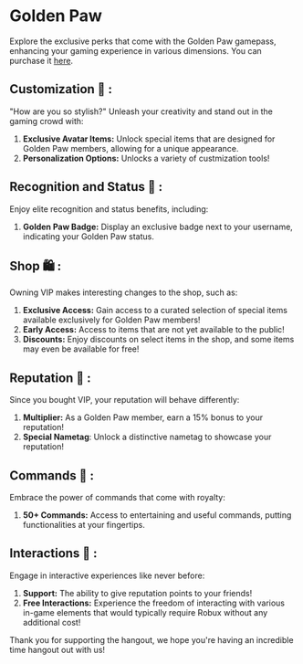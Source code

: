 # Golden Paw

Explore the exclusive perks that come with the Golden Paw gamepass, enhancing your gaming experience in various dimensions. You can purchase it [here](https://www.roblox.com/game-pass/4707597/VIP).

## Customization 🌈 :
"How are you so stylish?" Unleash your creativity and stand out in the gaming crowd with:
1. **Exclusive Avatar Items:** Unlock special items that are designed for Golden Paw members, allowing for a unique appearance.
2. **Personalization Options:** Unlocks a variety of custmization tools!

## Recognition and Status 🏅 :
Enjoy elite recognition and status benefits, including:
1. **Golden Paw Badge:** Display an exclusive badge next to your username, indicating your Golden Paw status.

## Shop 🛍️ :
Owning VIP makes interesting changes to the shop, such as:
1. **Exclusive Access:** Gain access to a curated selection of special items available exclusively for Golden Paw members!
2. **Early Access:** Access to items that are not yet available to the public!
3. **Discounts:** Enjoy discounts on select items in the shop, and some items may even be available for free!
   
## Reputation 🦎 :
Since you bought VIP, your reputation will behave differently:
1. **Multiplier:** As a Golden Paw member, earn a 15% bonus to your reputation!
2. **Special Nametag**: Unlock a distinctive nametag to showcase your reputation!

## Commands 👑 :
Embrace the power of commands that come with royalty:
1. **50+ Commands:** Access to entertaining and useful commands, putting functionalities at your fingertips.

## Interactions 🤝 :
Engage in interactive experiences like never before:
1. **Support:** The ability to give reputation points to your friends!
2. **Free Interactions:** Experience the freedom of interacting with various in-game elements that would typically require Robux without any additional cost!

Thank you for supporting the hangout, we hope you're having an incredible time hangout out with us!
